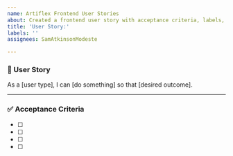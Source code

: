 ```yaml
---
name: Artiflex Frontend User Stories
about: Created a frontend user story with acceptance criteria, labels, and milestone.
title: 'User Story:'
labels: ''
assignees: SamAtkinsonModeste

---
```


### 🧠 User Story

As a [user type], I can [do something] so that [desired outcome].

---

### ✅ Acceptance Criteria

- [ ] 
- [ ] 
- [ ] 
- [ ]
